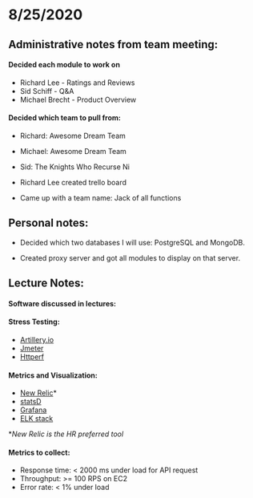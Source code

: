 # 8/25/2020

## Administrative notes from team meeting:

#### Decided each module to work on

- Richard Lee - Ratings and Reviews
- Sid Schiff - Q&A
- Michael Brecht - Product Overview

#### Decided which team to pull from: 
- Richard: Awesome Dream Team 
- Michael: Awesome Dream Team
- Sid: The Knights Who Recurse Ni

- Richard Lee created trello board

- Came up with a team name: Jack of all functions


## Personal notes:

- Decided which two databases I will use: PostgreSQL and MongoDB.

- Created proxy server and got all modules to display on that server.


## Lecture Notes:

#### Software discussed in lectures:

#### Stress Testing:

- [Artillery.io](https://artillery.io/)
- [Jmeter](https://jmeter.apache.org/)
- [Httperf](https://github.com/httperf/httperf)

#### Metrics and Visualization:

- [New Relic](https://newrelic.com/)*
- [statsD](https://github.com/statsd/statsd)
- [Grafana](https://grafana.com/)
- [ELK stack](https://www.elastic.co/elastic-stack?ultron=EL-B-Stack-Trials-AMER-US-W-Exact&blade=adwords-s&hulk=cpc&gambit=Elasticsearch-ELK&Device=c&gclid=Cj0KCQjw7ZL6BRCmARIsAH6XFDIgjjZODxQrFjKoVFNv3EMsOD4UxOB1eu9GZ51IT2qCgBuiiLLBtzQaAh6yEALw_wcB)

**New Relic is the HR preferred tool*

#### Metrics to collect:
- Response time: < 2000 ms under load for API request
- Throughput: >= 100 RPS on EC2
- Error rate: < 1% under load
